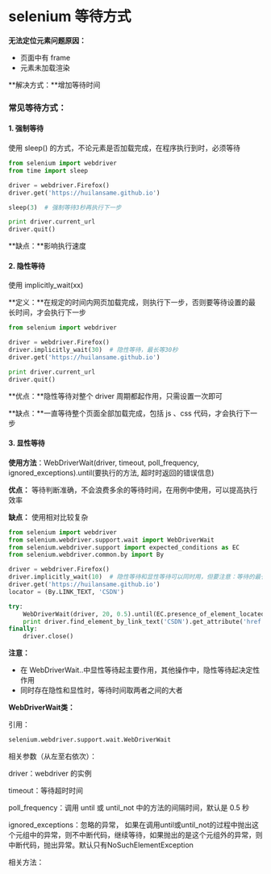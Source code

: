 # selenium 等待方式

**无法定位元素问题原因：**

+ 页面中有 frame
+ 元素未加载渲染

**解决方式：**增加等待时间

### 常见等待方式：

#### 1. 强制等待

使用 sleep() 的方式，不论元素是否加载完成，在程序执行到时，必须等待

```python
from selenium import webdriver
from time import sleep

driver = webdriver.Firefox()
driver.get('https://huilansame.github.io')

sleep(3)  # 强制等待3秒再执行下一步

print driver.current_url
driver.quit()

```

**缺点：**影响执行速度

#### 2. 隐性等待

使用  implicitly_wait(xx)  

**定义：**在规定的时间内网页加载完成，则执行下一步，否则要等待设置的最长时间，才会执行下一步

```python
from selenium import webdriver

driver = webdriver.Firefox()
driver.implicitly_wait(30)  # 隐性等待，最长等30秒
driver.get('https://huilansame.github.io')

print driver.current_url
driver.quit()
```

**优点：**隐性等待对整个 driver 周期都起作用，只需设置一次即可

**缺点：**一直等待整个页面全部加载完成，包括 js 、css 代码，才会执行下一步

#### 3. 显性等待

**使用方法**：WebDriverWait(driver, timeout, poll_frequency, ignored_exceptions).until(要执行的方法, 超时时返回的错误信息) 

**优点：** 等待判断准确，不会浪费多余的等待时间，在用例中使用，可以提高执行效率 

**缺点：** 使用相对比较复杂 

```python
from selenium import webdriver
from selenium.webdriver.support.wait import WebDriverWait
from selenium.webdriver.support import expected_conditions as EC
from selenium.webdriver.common.by import By

driver = webdriver.Firefox()
driver.implicitly_wait(10)  # 隐性等待和显性等待可以同时用，但要注意：等待的最长时间取两者之中的大者
driver.get('https://huilansame.github.io')
locator = (By.LINK_TEXT, 'CSDN')

try:
    WebDriverWait(driver, 20, 0.5).until(EC.presence_of_element_located(locator))
    print driver.find_element_by_link_text('CSDN').get_attribute('href')
finally:
    driver.close()
```

**注意：**

+ 在  WebDriverWait..中显性等待起主要作用，其他操作中，隐性等待起决定性作用
+ 同时存在隐性和显性时，等待时间取两者之间的大者

**WebDriverWait类：**

引用：

```python
selenium.webdriver.support.wait.WebDriverWait
```

相关参数（从左至右依次）：

driver：webdriver 的实例

timeout：等待超时时间

poll_frequency：调用 until 或 until_not 中的方法的间隔时间，默认是 0.5 秒

ignored_exceptions：忽略的异常， 如果在调用until或until_not的过程中抛出这个元组中的异常，则不中断代码，继续等待，如果抛出的是这个元组外的异常，则中断代码，抛出异常。默认只有NoSuchElementException 

相关方法：



